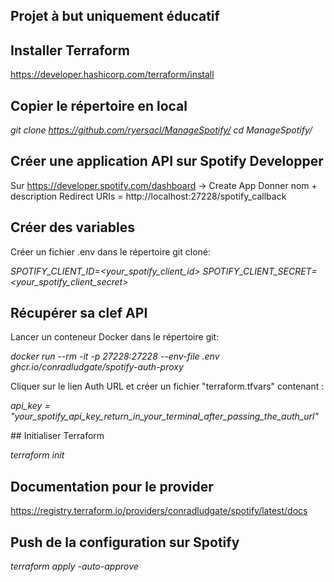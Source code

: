 ## Projet à but uniquement éducatif

## Installer Terraform

https://developer.hashicorp.com/terraform/install

## Copier le répertoire en local

*git clone https://github.com/ryersacl/ManageSpotify/*
*cd ManageSpotify/*

## Créer une application API sur Spotify Developper

Sur https://developer.spotify.com/dashboard -> Create App
Donner nom + description
Redirect URIs = http://localhost:27228/spotify_callback

## Créer des variables

Créer un fichier .env dans le répertoire git cloné:

*SPOTIFY_CLIENT_ID=<your_spotify_client_id>*
*SPOTIFY_CLIENT_SECRET=<your_spotify_client_secret>*

## Récupérer sa clef API

Lancer un conteneur Docker dans le répertoire git:

*docker run --rm -it -p 27228:27228 --env-file .env ghcr.io/conradludgate/spotify-auth-proxy*

Cliquer sur le lien Auth URL et créer un fichier "terraform.tfvars" contenant :

*api_key = "your_spotify_api_key_return_in_your_terminal_after_passing_the_auth_url"*

## Initialiser Terraform

*terraform init*

## Documentation pour le provider

https://registry.terraform.io/providers/conradludgate/spotify/latest/docs

## Push de la configuration sur Spotify

*terraform apply -auto-approve*
